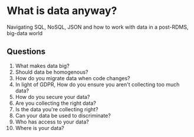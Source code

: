 # What is data anyway? 

Navigating SQL, NoSQL, JSON and how to work with data in a post-RDMS, big-data world

## Questions

1. What makes data big?
2. Should data be homogenous?
3. How do you migrate data when code changes?
4. In light of GDPR, How do you ensure you aren't collecting too much data?
5. How do you secure your data?
6. Are you collecting the right data?
7. Is the data you're collecting right?
7. Can your data be used to discriminate?
8. Who has access to your data?
9. Where is your data?
